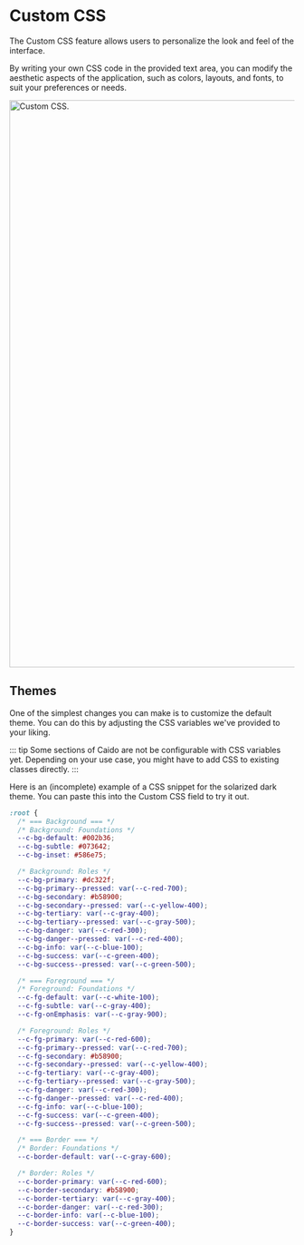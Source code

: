 # Custom CSS

The Custom CSS feature allows users to personalize the look and feel of the interface.

By writing your own CSS code in the provided text area, you can modify the aesthetic aspects of the application, such as colors, layouts, and fonts, to suit your preferences or needs.

<img width="1000" alt="Custom CSS." src="/_images/custom_css.png" no-shadow center/>

## Themes

One of the simplest changes you can make is to customize the default theme. You can do this by adjusting the CSS variables we've provided to your liking.

::: tip
Some sections of Caido are not be configurable with CSS variables yet. Depending on your use case, you might have to add CSS to existing classes directly.
:::

Here is an (incomplete) example of a CSS snippet for the solarized dark theme. You can paste this into the Custom CSS field to try it out.

```css
:root {
  /* === Background === */
  /* Background: Foundations */
  --c-bg-default: #002b36;
  --c-bg-subtle: #073642;
  --c-bg-inset: #586e75;

  /* Background: Roles */
  --c-bg-primary: #dc322f;
  --c-bg-primary--pressed: var(--c-red-700);
  --c-bg-secondary: #b58900;
  --c-bg-secondary--pressed: var(--c-yellow-400);
  --c-bg-tertiary: var(--c-gray-400);
  --c-bg-tertiary--pressed: var(--c-gray-500);
  --c-bg-danger: var(--c-red-300);
  --c-bg-danger--pressed: var(--c-red-400);
  --c-bg-info: var(--c-blue-100);
  --c-bg-success: var(--c-green-400);
  --c-bg-success--pressed: var(--c-green-500);

  /* === Foreground === */
  /* Foreground: Foundations */
  --c-fg-default: var(--c-white-100);
  --c-fg-subtle: var(--c-gray-400);
  --c-fg-onEmphasis: var(--c-gray-900);

  /* Foreground: Roles */
  --c-fg-primary: var(--c-red-600);
  --c-fg-primary--pressed: var(--c-red-700);
  --c-fg-secondary: #b58900;
  --c-fg-secondary--pressed: var(--c-yellow-400);
  --c-fg-tertiary: var(--c-gray-400);
  --c-fg-tertiary--pressed: var(--c-gray-500);
  --c-fg-danger: var(--c-red-300);
  --c-fg-danger--pressed: var(--c-red-400);
  --c-fg-info: var(--c-blue-100);
  --c-fg-success: var(--c-green-400);
  --c-fg-success--pressed: var(--c-green-500);

  /* === Border === */
  /* Border: Foundations */
  --c-border-default: var(--c-gray-600);

  /* Border: Roles */
  --c-border-primary: var(--c-red-600);
  --c-border-secondary: #b58900;
  --c-border-tertiary: var(--c-gray-400);
  --c-border-danger: var(--c-red-300);
  --c-border-info: var(--c-blue-100);
  --c-border-success: var(--c-green-400);
}
```
